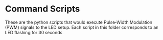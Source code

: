 # Command Scripts

These are the python scripts that would execute Pulse-Width Modulation (PWM) signals to the LED setup.
Each script in this folder corresponds to an LED flashing for 30 seconds.